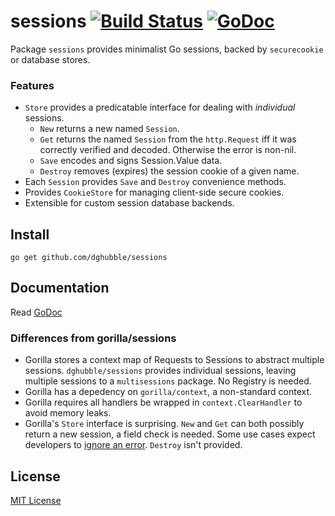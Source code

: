 # sessions [![Build Status](https://github.com/dghubble/sessions/workflows/test/badge.svg)](https://github.com/dghubble/sessions/actions?query=workflow%3Atest+branch%3Amaster) [![GoDoc](https://godoc.org/github.com/dghubble/sessions?status.svg)](https://godoc.org/github.com/dghubble/sessions)

Package `sessions` provides minimalist Go sessions, backed by `securecookie` or database stores.

### Features

* `Store` provides a predicatable interface for dealing with *individual* sessions.
    * `New` returns a new named `Session`.
    * `Get` returns the named `Session` from the `http.Request` iff it was correctly verified and decoded. Otherwise the error is non-nil.
    * `Save` encodes and signs Session.Value data.
    * `Destroy` removes (expires) the session cookie of a given name.
* Each `Session` provides `Save` and `Destroy` convenience methods.
* Provides `CookieStore` for managing client-side secure cookies.
* Extensible for custom session database backends.

## Install

```
go get github.com/dghubble/sessions
```

## Documentation

Read [GoDoc](https://godoc.org/github.com/dghubble/sessions)

### Differences from gorilla/sessions

* Gorilla stores a context map of Requests to Sessions to abstract multiple sessions. `dghubble/sessions` provides individual sessions, leaving multiple sessions to a `multisessions` package. No Registry is needed.
* Gorilla has a depedency on `gorilla/context`, a non-standard context.
* Gorilla requires all handlers be wrapped in `context.ClearHandler` to avoid memory leaks.
* Gorilla's `Store` interface is surprising. `New` and `Get` can both possibly return a new session, a field check is needed. Some use cases expect developers to [ignore an error](https://github.com/gorilla/sessions/blob/master/doc.go#L32). `Destroy` isn't provided.

## License

[MIT License](LICENSE)
